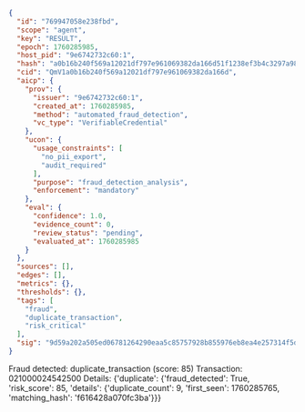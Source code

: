```json
{
  "id": "769947058e238fbd",
  "scope": "agent",
  "key": "RESULT",
  "epoch": 1760285985,
  "host_pid": "9e6742732c60:1",
  "hash": "a0b16b240f569a12021df797e961069382da166d51f1238ef3b4c3297a9862c9",
  "cid": "QmV1a0b16b240f569a12021df797e961069382da166d",
  "aicp": {
    "prov": {
      "issuer": "9e6742732c60:1",
      "created_at": 1760285985,
      "method": "automated_fraud_detection",
      "vc_type": "VerifiableCredential"
    },
    "ucon": {
      "usage_constraints": [
        "no_pii_export",
        "audit_required"
      ],
      "purpose": "fraud_detection_analysis",
      "enforcement": "mandatory"
    },
    "eval": {
      "confidence": 1.0,
      "evidence_count": 0,
      "review_status": "pending",
      "evaluated_at": 1760285985
    }
  },
  "sources": [],
  "edges": [],
  "metrics": {},
  "thresholds": {},
  "tags": [
    "fraud",
    "duplicate_transaction",
    "risk_critical"
  ],
  "sig": "9d59a202a505ed06781264290eaa5c85757928b855976eb8ea4e257314f5d00d"
}
```

Fraud detected: duplicate_transaction (score: 85)
Transaction: 021000024542500
Details: {'duplicate': {'fraud_detected': True, 'risk_score': 85, 'details': {'duplicate_count': 9, 'first_seen': 1760285765, 'matching_hash': 'f616428a070fc3ba'}}}